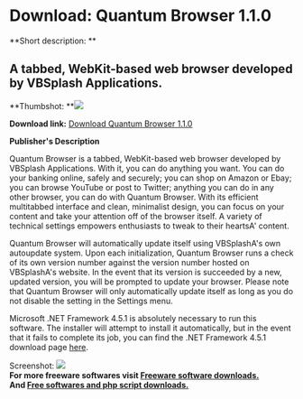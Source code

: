 # Download: Quantum Browser 1.1.0

**Short description: **

## A tabbed, WebKit-based web browser developed by VBSplash Applications.

  
**Thumbshot: **![](http://www.freewarefiles.com/screenshot/quantumbrowser_md.jpg)   
  
**Download link:** [Download Quantum Browser 1.1.0](http://freesoftwares.boysofts.com/Quantum-Browser_program_98263.html)  
  

**Publisher's Description**  
  

Quantum Browser is a tabbed, WebKit-based web browser developed by VBSplash
Applications. With it, you can do anything you want. You can do your banking
online, safely and securely; you can shop on Amazon or Ebay; you can browse
YouTube or post to Twitter; anything you can do in any other browser, you can
do with Quantum Browser. With its efficient multitabbed interface and clean,
minimalist design, you can focus on your content and take your attention off
of the browser itself. A variety of technical settings empowers enthusiasts to
tweak to their heartsA' content.

Quantum Browser will automatically update itself using VBSplashA's own
autoupdate system. Upon each initialization, Quantum Browser runs a check of
its own version number against the version number hosted on VBSplashA's
website. In the event that its version is succeeded by a new, updated version,
you will be prompted to update your browser. Please note that Quantum Browser
will only automatically update itself as long as you do not disable the
setting in the Settings menu.

Microsoft .NET Framework 4.5.1 is absolutely necessary to run this software.
The installer will attempt to install it automatically, but in the event that
it fails to complete its job, you can find the .NET Framework 4.5.1 download
page [here](http://www.microsoft.com/en-us/download/details.aspx?id=40773).

  
  
Screenshot: ![](http://www.freewarefiles.com/screenshot/quantumbrowser.jpg)  
**For more freeware softwares visit [Freeware software downloads.](http://freesoftwares.boysofts.com/)**   
**And [Free softwares and php script downloads.](http://www.boysofts.com/)**

